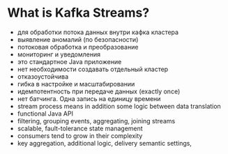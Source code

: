 # What is Kafka Streams?
- для обработки потока данных внутри кафка кластера
- выявление аномалий (по безопасности)
- потоковая обработка и преобразование
- мониторинг и уведомления
- это стандартное Java приложение
- нет необходимости создавать отдельный кластер
- отказоустойчива
- гибка в настройке и масштабировании
- идемпотентность при передаче данных (exactly once)
- нет батчинга. Одна запись на единицу времени
- stream process means in addition some logic between data translation
- functional Java API
- filtering, grouping events, aggregating, joining streams
- scalable, fault-tolerance state management
- consumers tend to grow in their complexity
- key aggregation, additional logic, delivery semantic settings,
